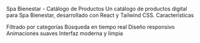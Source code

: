 Spa Bienestar - Catálogo de Productos
Un catálogo de productos digital para Spa Bienestar, desarrollado con React y Tailwind CSS.
Características

Filtrado por categorías
Búsqueda en tiempo real
Diseño responsivo
Animaciones suaves
Interfaz moderna y limpia